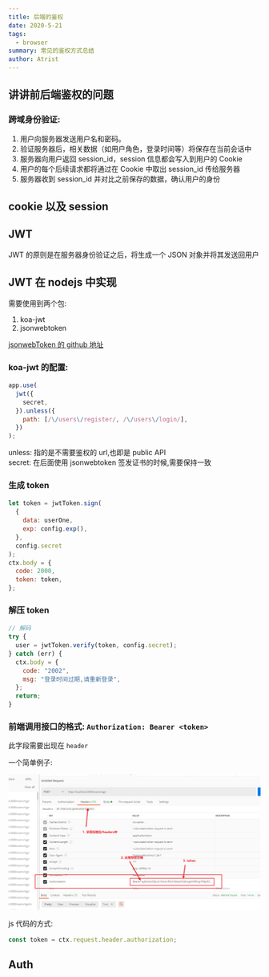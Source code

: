 ```yaml
---
title: 后端的鉴权
date: 2020-5-21
tags:
  - browser
summary: 常见的鉴权方式总结
author: Atrist
---
```


## 讲讲前后端鉴权的问题

### 跨域身份验证:

1. 用户向服务器发送用户名和密码。
2. 验证服务器后，相关数据（如用户角色，登录时间等）将保存在当前会话中
3. 服务器向用户返回 session_id，session 信息都会写入到用户的 Cookie
4. 用户的每个后续请求都将通过在 Cookie 中取出 session_id 传给服务器
5. 服务器收到 session_id 并对比之前保存的数据，确认用户的身份

## cookie 以及 session

## JWT

JWT 的原则是在服务器身份验证之后，将生成一个 JSON 对象并将其发送回用户

## JWT 在 nodejs 中实现

需要使用到两个包:

1. koa-jwt
2. jsonwebtoken

[jsonwebToken 的 github 地址](https://github.com/auth0/node-jsonwebtoken)

### koa-jwt 的配置:

```js
app.use(
  jwt({
    secret,
  }).unless({
    path: [/\/users\/register/, /\/users\/login/],
  })
);
```

unless: 指的是不需要鉴权的 url,也即是 public API<br/>
secret: 在后面使用 jsonwebtoken 签发证书的时候,需要保持一致

### 生成 token

```js
let token = jwtToken.sign(
  {
    data: userOne,
    exp: config.exp(),
  },
  config.secret
);
ctx.body = {
  code: 2000,
  token: token,
};
```

### 解压 token

```js
// 解码
try {
  user = jwtToken.verify(token, config.secret);
} catch (err) {
  ctx.body = {
    code: "2002",
    msg: "登录时间过期,请重新登录",
  };
  return;
}
```

### 前端调用接口的格式: `Authorization: Bearer <token>`

此字段需要出现在 `header`

一个简单例子:

![](./images/jwtDemo.png)

js 代码的方式:

```js
const token = ctx.request.header.authorization;
```

## Auth
